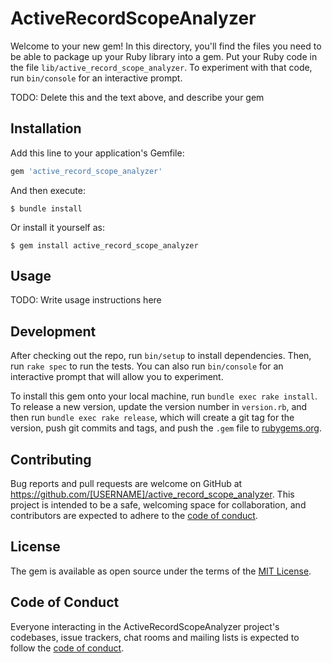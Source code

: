 # ActiveRecordScopeAnalyzer

Welcome to your new gem! In this directory, you'll find the files you need to be able to package up your Ruby library into a gem. Put your Ruby code in the file `lib/active_record_scope_analyzer`. To experiment with that code, run `bin/console` for an interactive prompt.

TODO: Delete this and the text above, and describe your gem

## Installation

Add this line to your application's Gemfile:

```ruby
gem 'active_record_scope_analyzer'
```

And then execute:

    $ bundle install

Or install it yourself as:

    $ gem install active_record_scope_analyzer

## Usage

TODO: Write usage instructions here

## Development

After checking out the repo, run `bin/setup` to install dependencies. Then, run `rake spec` to run the tests. You can also run `bin/console` for an interactive prompt that will allow you to experiment.

To install this gem onto your local machine, run `bundle exec rake install`. To release a new version, update the version number in `version.rb`, and then run `bundle exec rake release`, which will create a git tag for the version, push git commits and tags, and push the `.gem` file to [rubygems.org](https://rubygems.org).

## Contributing

Bug reports and pull requests are welcome on GitHub at https://github.com/[USERNAME]/active_record_scope_analyzer. This project is intended to be a safe, welcoming space for collaboration, and contributors are expected to adhere to the [code of conduct](https://github.com/[USERNAME]/active_record_scope_analyzer/blob/master/CODE_OF_CONDUCT.md).


## License

The gem is available as open source under the terms of the [MIT License](https://opensource.org/licenses/MIT).

## Code of Conduct

Everyone interacting in the ActiveRecordScopeAnalyzer project's codebases, issue trackers, chat rooms and mailing lists is expected to follow the [code of conduct](https://github.com/[USERNAME]/active_record_scope_analyzer/blob/master/CODE_OF_CONDUCT.md).

